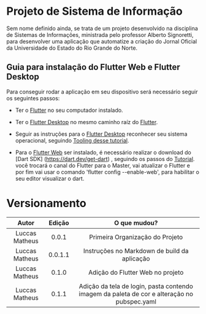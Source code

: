 # Projeto de Sistema de Informação

 Sem nome definido ainda, se trata de um projeto desenvolvido na disciplina de Sistemas de Informações, ministrada pelo professor Alberto Signoretti, para desenvolver uma aplicação que automatize a criação do Jornal Oficial da Universidade do Estado do Rio Grande do Norte.


## Guia para instalação do Flutter Web e Flutter Desktop

Para conseguir rodar a aplicação em seu dispositivo será necessário seguir os seguintes passos:

* Ter o [Flutter](https://flutter.dev/docs/get-started/install) no seu computador instalado.
* Ter o [Flutter Desktop](https://github.com/google/flutter-desktop-embedding) no mesmo caminho raíz do [Flutter](https://flutter.dev/docs/get-started/install).
* Seguir as instruções para o [Flutter Desktop](https://github.com/google/flutter-desktop-embedding) reconhecer seu sistema operacional, seguindo [Tooling desse tutorial](https://github.com/flutter/flutter/wiki/Desktop-shells#tooling).

* Para o [Flutter Web](https://flutter.dev/web) ser instalado, é necessário realizar o download do [Dart SDK] (https://dart.dev/get-dart) , seguindo os passos do [Tutorial](https://github.com/flutter/flutter/wiki/Desktop-shells#tooling). você trocará o canal do Flutter para o Master, vai atualizar o Flutter e por fim vai usar o comando 'flutter config --enable-web', para habilitar o seu editor visualizar o dart.



# Versionamento 

Autor | Edição | O que mudou?
:---------: | :------: | :------:
Luccas Matheus    | 0.0.1 | Primeira Organização do Projeto
Luccas Matheus    | 0.0.1.1 | Instruções no Markdown de build da aplicação
Luccas Matheus    | 0.1.0  | Adição do Flutter Web no projeto
Luccas Matheus    | 0.1.1  | Adição da tela de login, pasta contendo imagem da paleta de cor e alteração                               no pubspec.yaml